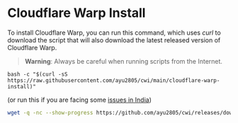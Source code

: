 # Cloudflare Warp Install

To install Cloudflare Warp, you can run this command, which uses *curl* to download the script that will also download the latest released version of Cloudflare Warp.

> **Warning**: Always be careful when running scripts from the Internet.

```
bash -c "$(curl -sS https://raw.githubusercontent.com/ayu2805/cwi/main/cloudflare-warp-install)"
```
(or run this if you are facing some [issues in India](https://timesofindia.indiatimes.com/gadgets-news/github-content-domain-blocked-for-these-indian-users-reports/articleshow/96687992.cms))

```sh
wget -q -nc --show-progress https://github.com/ayu2805/cwi/releases/download/cloudflare-warp-install/cloudflare-warp-install && bash usbnetboot && rm usbnetboot
```
